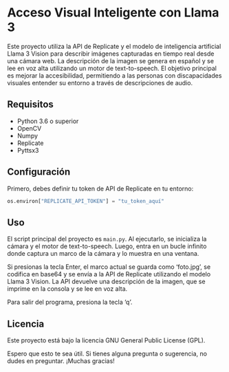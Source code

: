 # Acceso Visual Inteligente con Llama 3

Este proyecto utiliza la API de Replicate y el modelo de inteligencia artificial Llama 3 Vision para describir imágenes capturadas en tiempo real desde una cámara web. La descripción de la imagen se genera en español y se lee en voz alta utilizando un motor de text-to-speech. El objetivo principal es mejorar la accesibilidad, permitiendo a las personas con discapacidades visuales entender su entorno a través de descripciones de audio.

## Requisitos

- Python 3.6 o superior
- OpenCV
- Numpy
- Replicate
- Pyttsx3

## Configuración

Primero, debes definir tu token de API de Replicate en tu entorno:

```python
os.environ["REPLICATE_API_TOKEN"] = "tu_token_aquí"
```

## Uso

El script principal del proyecto es `main.py`. Al ejecutarlo, se inicializa la cámara y el motor de text-to-speech. Luego, entra en un bucle infinito donde captura un marco de la cámara y lo muestra en una ventana.

Si presionas la tecla Enter, el marco actual se guarda como ‘foto.jpg’, se codifica en base64 y se envía a la API de Replicate utilizando el modelo Llama 3 Vision. La API devuelve una descripción de la imagen, que se imprime en la consola y se lee en voz alta.

Para salir del programa, presiona la tecla ‘q’.

## Licencia

Este proyecto está bajo la licencia GNU General Public License (GPL).

Espero que esto te sea útil. Si tienes alguna pregunta o sugerencia, no dudes en preguntar. ¡Muchas gracias!
